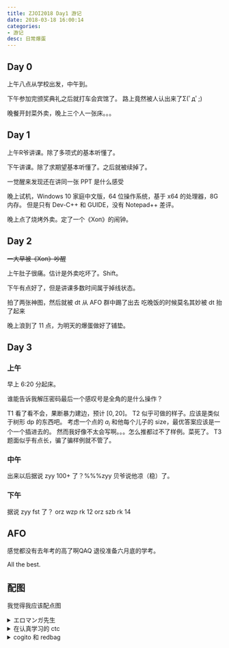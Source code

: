 ```yaml
---
title: ZJOI2018 Day1 游记
date: 2018-03-18 16:00:14
categories:
- 游记
desc: 日常爆蛋
---
```


## Day 0

上午八点从学校出发，中午到。

下午参加完颁奖典礼之后就打车会宾馆了。
<span class="truth" title="你知道的太多了">路上竟然被人认出来了Σ(ﾟдﾟ;)</span>

晚餐开封菜外卖，晚上三个人一张床。。。

## Day 1

上午R爷讲课。除了多项式的基本听懂了。

下午讲课。除了求期望基本听懂了。之后就被续掉了。

<span class="truth" title="你知道的太多了">一觉醒来发现还在讲同一张 PPT 是什么感受</span>

晚上试机，Windows 10 家庭中文版，64 位操作系统，基于 x64 的处理器，8G 内存。
但是只有 Dev-C++ 和 GUIDE，没有 Notepad++ 差评。

晚上点了烧烤外卖。定了一个《Хоп》的闹钟。

## Day 2

~~一大早被《Хоп》吵醒~~

上午肚子很痛。估计是外卖吃坏了。Shift。

下午有点好了，但是讲课多数时间属于掉线状态。

<span class="truth" title="说实话我这个角度神了">拍了两张神图，然后就被 dt 从 AFO 群中踢了出去</span>
<span class="truth" title="卧槽">吃晚饭的时候莫名其妙被 dt 抬了起来</span>

晚上浪到了 11 点，为明天的爆蛋做好了铺垫。

## Day 3

### 上午

早上 6:20 分起床。

谁能告诉我解压密码最后一个感叹号是全角的是什么操作？

T1 看了看不会，果断暴力建边，预计 $[0,20]$。
T2 似乎可做的样子。应该是类似于树形 dp 的东西吧。
考虑一个点的 $a_i$ 和他每个儿子的 size，最优答案应该是一个一个插进去的。
然而我好像不太会写啊。。。怎么推都过不了样例。菜死了。
T3 题面似乎有点长，骗了骗样例就不管了。

### 中午

出来以后据说 zyy 100+ 了？%%%zyy
贝爷说他凉（稳）了。

### 下午

据说 zyy fst 了？
orz wzp rk 12
orz szb rk 14

## AFO

感觉都没有去年考的高了啊QAQ
退役准备六月底的学考。

All the best.

## 配图

我觉得我应该配点图

<details>
  <summary>エロマンガ先生</summary>
  <img src="https://i.loli.net/2018/03/21/5ab241daa2173.jpg">
</details>
<details>
  <summary>在认真学习的 ctc</summary>
  <img src="https://i.loli.net/2018/03/21/5ab243092f61a.jpg">
</details>
<details>
  <summary>cogito 和 redbag</summary>
  <p>我可不想我的 luogu 号被封<img src="/img/huaji.png"></p>
</details>

